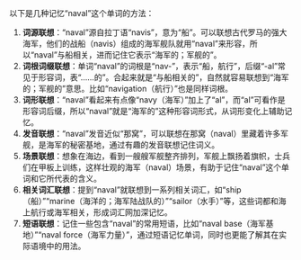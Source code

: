 以下是几种记忆“naval”这个单词的方法：
1. **词源联想**：“naval”源自拉丁语“navis”，意为“船”。可以联想古代罗马的强大海军，他们的战船（navis）组成的海军舰队就用“naval”来形容，所以“naval”与船相关，进而记住它表示“海军的；军舰的”。
2. **词根词缀联想**：单词“naval”的词根是“nav-”，表示“船，航行”，后缀“-al”常见于形容词，表“……的”。合起来就是“与船相关的”，自然就容易联想到“海军的；军舰的”意思。比如“navigation（航行）”也是同样词根。
3. **词形联想**：“naval”看起来有点像“navy（海军）”加上了“al”，而“al”可看作是形容词后缀，所以“naval”就是“海军的”这种形容词形式，从词形变化上辅助记忆。
4. **发音联想**：“naval”发音近似“那窝”，可以联想在那窝（naval）里藏着许多军舰，是海军的秘密基地，通过有趣的发音联想记住词义。
5. **场景联想**：想象在海边，看到一艘艘军舰整齐排列，军舰上飘扬着旗帜，士兵们在甲板上训练，这样壮观的海军（naval）场景，有助于记住“naval”这个单词和它所代表的含义。
6. **相关词汇联想**：提到“naval”就联想到一系列相关词汇，如“ship（船）”“marine（海洋的；海军陆战队的）”“sailor（水手）”等，这些词都和海上航行或海军相关，形成词汇网加深记忆。
7. **短语联想**：记住一些包含“naval”的常用短语，比如“naval base（海军基地）”“naval force（海军力量）”，通过短语记忆单词，同时也更能了解其在实际语境中的用法。 
